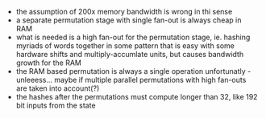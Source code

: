 - the assumption of 200x memory bandwidth is wrong in thi sense
- a separate permutation stage with single fan-out is always cheap in RAM
- what is needed is a high fan-out for the permutation stage, ie. hashing myriads of words together in some pattern that is easy with some hardware shifts and multiply-accumlate units, but causes bandwidth growth for the RAM
- the RAM based permutation is always a single operation unfortunatly - unleeess... maybe if multiple parallel permutations with high fan-outs are taken into account(?)
- the hashes after the permutations must compute longer than 32, like 192 bit inputs from the state
